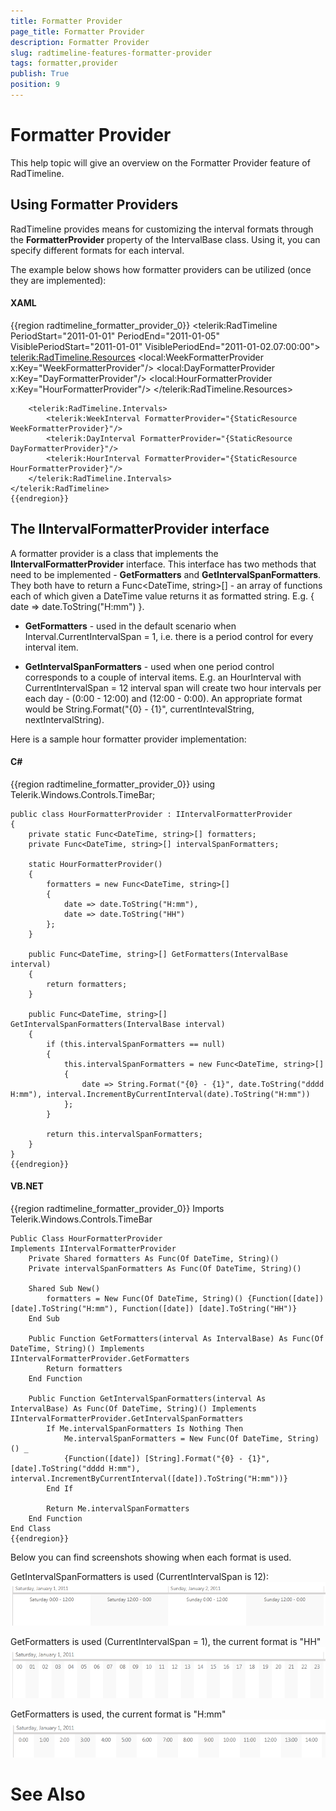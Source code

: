 ```yaml
---
title: Formatter Provider
page_title: Formatter Provider
description: Formatter Provider
slug: radtimeline-features-formatter-provider
tags: formatter,provider
publish: True
position: 9
---
```


# Formatter Provider



This help topic will give an overview on the Formatter Provider feature
        of RadTimeline.
      

## Using Formatter Providers

RadTimeline provides means for customizing the interval formats through
          the __FormatterProvider__ property of the IntervalBase class.
          Using it, you can specify different formats for each interval.
        

The example below shows how formatter providers can be utilized (once they are implemented):
        

#### __XAML__

{{region radtimeline_formatter_provider_0}}
	<telerik:RadTimeline PeriodStart="2011-01-01"
	                    PeriodEnd="2011-01-05"
	                    VisiblePeriodStart="2011-01-01"
	                    VisiblePeriodEnd="2011-01-02.07:00:00">
	    <telerik:RadTimeline.Resources>
	        <local:WeekFormatterProvider x:Key="WeekFormatterProvider"/>
	        <local:DayFormatterProvider x:Key="DayFormatterProvider"/>
	        <local:HourFormatterProvider x:Key="HourFormatterProvider"/>
	    </telerik:RadTimeline.Resources>
	
	    <telerik:RadTimeline.Intervals>
	        <telerik:WeekInterval FormatterProvider="{StaticResource WeekFormatterProvider}"/>
	        <telerik:DayInterval FormatterProvider="{StaticResource DayFormatterProvider}"/>
	        <telerik:HourInterval FormatterProvider="{StaticResource HourFormatterProvider}"/>
	    </telerik:RadTimeline.Intervals>
	</telerik:RadTimeline>
	{{endregion}}



## The IIntervalFormatterProvider interface

A formatter provider is a class that implements the __IIntervalFormatterProvider__
          interface. This interface has two methods that need to be implemented - __GetFormatters__
          and __GetIntervalSpanFormatters__. They both have to return a
          Func<DateTime, string>[] - an array of functions each of which
          given a DateTime value returns it as formatted string. E.g.
          { date => date.ToString("H:mm") }.
        

* __GetFormatters__ - used in the default scenario when
              Interval.CurrentIntervalSpan = 1, i.e. there is a period control for every interval item.
            

* __GetIntervalSpanFormatters__ - used when one period control corresponds to a couple of interval items.
            E.g. an HourInterval with CurrentIntervalSpan = 12 interval span will create two hour intervals per each day -
              (0:00 - 12:00) and (12:00 - 0:00).
            An appropriate format would be
              String.Format("{0} - {1}", currentIntevalString, nextIntervalString).
            

Here is a sample hour formatter provider implementation:
        

#### __C#__

{{region radtimeline_formatter_provider_0}}
	using  Telerik.Windows.Controls.TimeBar;
	
	public class HourFormatterProvider : IIntervalFormatterProvider
	{
	    private static Func<DateTime, string>[] formatters;
	    private Func<DateTime, string>[] intervalSpanFormatters;
	
	    static HourFormatterProvider()
	    {
	        formatters = new Func<DateTime, string>[]
	        {
	            date => date.ToString("H:mm"),
	            date => date.ToString("HH")
	        };
	    }
	
	    public Func<DateTime, string>[] GetFormatters(IntervalBase interval)
	    {
	        return formatters;
	    }
	
	    public Func<DateTime, string>[] GetIntervalSpanFormatters(IntervalBase interval)
	    {
	        if (this.intervalSpanFormatters == null)
	        {
	            this.intervalSpanFormatters = new Func<DateTime, string>[]
	            {
	                date => String.Format("{0} - {1}", date.ToString("dddd H:mm"), interval.IncrementByCurrentInterval(date).ToString("H:mm"))
	            };
	        }
	
	        return this.intervalSpanFormatters;
	    }
	}
	{{endregion}}



#### __VB.NET__

{{region radtimeline_formatter_provider_0}}
	Imports Telerik.Windows.Controls.TimeBar
	
	Public Class HourFormatterProvider
	Implements IIntervalFormatterProvider
	    Private Shared formatters As Func(Of DateTime, String)()
	    Private intervalSpanFormatters As Func(Of DateTime, String)()
	
	    Shared Sub New()
	        formatters = New Func(Of DateTime, String)() {Function([date]) [date].ToString("H:mm"), Function([date]) [date].ToString("HH")}
	    End Sub
	
	    Public Function GetFormatters(interval As IntervalBase) As Func(Of DateTime, String)() Implements IIntervalFormatterProvider.GetFormatters
	        Return formatters
	    End Function
	
	    Public Function GetIntervalSpanFormatters(interval As IntervalBase) As Func(Of DateTime, String)() Implements IIntervalFormatterProvider.GetIntervalSpanFormatters
	        If Me.intervalSpanFormatters Is Nothing Then
	            Me.intervalSpanFormatters = New Func(Of DateTime, String)() _
	            {Function([date]) [String].Format("{0} - {1}", [date].ToString("dddd H:mm"), interval.IncrementByCurrentInterval([date]).ToString("H:mm"))}
	        End If
	
	        Return Me.intervalSpanFormatters
	    End Function
	End Class
	{{endregion}}



Below you can find screenshots showing when each format is used.
        

GetIntervalSpanFormatters is used (CurrentIntervalSpan is 12):![timeline-formatter-provider-interval-span 12](images/timeline-formatter-provider-interval-span12.png)

GetFormatters is used (CurrentIntervalSpan = 1), the current format is "HH"![timeline-formatter-provider-short-interval-format](images/timeline-formatter-provider-short-interval-format.png)

GetFormatters is used, the current format is "H:mm"![timeline-formatter-provider-long-interval-format](images/timeline-formatter-provider-long-interval-format.png)

# See Also
